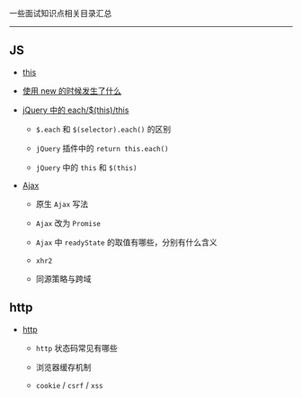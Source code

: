 一些面试知识点相关目录汇总

----

## JS

* [this](https://github.com/hanekaoru/WebLearningNotes/blob/master/面试/this.md)

* [使用 new 的时候发生了什么](https://github.com/hanekaoru/WebLearningNotes/blob/master/面试/new.md)

* [jQuery 中的 each/$(this)/this](https://github.com/hanekaoru/WebLearningNotes/blob/master/面试/each.md)

  * ```$.each``` 和 ```$(selector).each()``` 的区别

  * ```jQuery``` 插件中的 ```return this.each()```

  * ```jQuery``` 中的 ```this``` 和 ```$(this)```

* [Ajax](https://github.com/hanekaoru/WebLearningNotes/blob/master/面试/Ajax.md)

  * 原生 ```Ajax``` 写法

  * ```Ajax``` 改为 ```Promise```

  * ```Ajax``` 中 ```readyState``` 的取值有哪些，分别有什么含义

  * ```xhr2```

  * 同源策略与跨域



## http

* [http](https://github.com/hanekaoru/WebLearningNotes/blob/master/面试/http.md)

  * ```http``` 状态码常见有哪些

  * 浏览器缓存机制

  * ```cookie``` / ```csrf``` / ```xss```